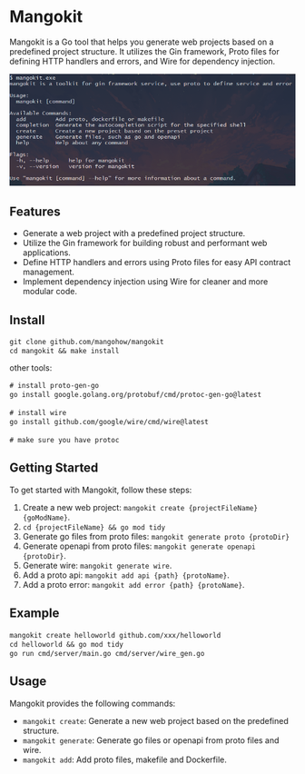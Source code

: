 # Mangokit

Mangokit is a Go tool that helps you generate web projects based on a predefined project structure. It utilizes the Gin framework, Proto files for defining HTTP handlers and errors, and Wire for dependency injection.

![img.png](docs/images/cmd.png)

## Features

- Generate a web project with a predefined project structure.
- Utilize the Gin framework for building robust and performant web applications.
- Define HTTP handlers and errors using Proto files for easy API contract management.
- Implement dependency injection using Wire for cleaner and more modular code.

## Install
```shell
git clone github.com/mangohow/mangokit
cd mangokit && make install

```
other tools:
```shell
# install proto-gen-go
go install google.golang.org/protobuf/cmd/protoc-gen-go@latest

# install wire
go install github.com/google/wire/cmd/wire@latest

# make sure you have protoc
```
    

## Getting Started

To get started with Mangokit, follow these steps:

1. Create a new web project: `mangokit create {projectFileName} {goModName}`.
2. `cd {projectFileName} && go mod tidy`
3. Generate go files from proto files: `mangokit generate proto {protoDir}`
4. Generate openapi from proto files: `mangokit generate openapi {protoDir}`.
5. Generate wire: `mangokit generate wire`.
6. Add a proto api: `mangokit add api {path} {protoName}`.
7. Add a proto error: `mangokit add error {path} {protoName}`.

## Example

    mangokit create helloworld github.com/xxx/helloworld
    cd helloworld && go mod tidy
    go run cmd/server/main.go cmd/server/wire_gen.go

## Usage

Mangokit provides the following commands:

- `mangokit create`: Generate a new web project based on the predefined structure.
- `mangokit generate`: Generate go files or openapi from proto files and wire.
- `mangokit add`: Add proto files, makefile and Dockerfile.


